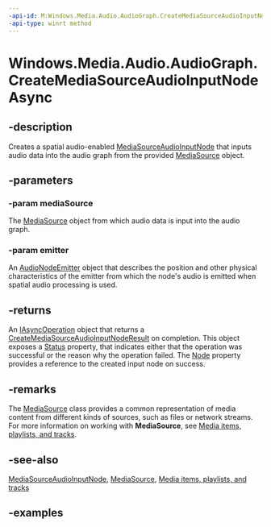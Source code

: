 ```yaml
---
-api-id: M:Windows.Media.Audio.AudioGraph.CreateMediaSourceAudioInputNodeAsync(Windows.Media.Core.MediaSource,Windows.Media.Audio.AudioNodeEmitter)
-api-type: winrt method
---
```


<!-- Method syntax.
public IAsyncOperation<CreateMediaSourceAudioInputNodeResult> AudioGraph.CreateMediaSourceAudioInputNodeAsync(MediaSource mediaSource, AudioNodeEmitter emitter)
-->

# Windows.Media.Audio.AudioGraph.CreateMediaSourceAudioInputNodeAsync

## -description
Creates a spatial audio-enabled [MediaSourceAudioInputNode](mediasourceaudioinputnode.md) that inputs audio data into the audio graph from the provided [MediaSource](../windows.media.core/mediasource.md) object.

## -parameters
### -param mediaSource
The [MediaSource](../windows.media.core/mediasource.md) object from which audio data is input into the audio graph.

### -param emitter
An [AudioNodeEmitter](audionodeemitter.md) object that describes the position and other physical characteristics of the emitter from which the node's audio is emitted when spatial audio processing is used.

## -returns
An [IAsyncOperation](../windows.foundation/iasyncoperation_1.md) object that returns a [CreateMediaSourceAudioInputNodeResult](createmediasourceaudioinputnoderesult.md) on completion. This object exposes a [Status](createmediasourceaudioinputnoderesult_status.md) property, that indicates either that the operation was successful or the reason why the operation failed. The  [Node](createmediasourceaudioinputnoderesult_node.md) property provides a reference to the created input node on success.

## -remarks
The [MediaSource](../windows.media.core/mediasource.md) class provides a common representation of media content from different kinds of sources, such as files or network streams. For more information on working with **MediaSource**, see [Media items, playlists, and tracks](https://docs.microsoft.com/windows/uwp/audio-video-camera/media-playback-with-mediasource).

## -see-also
[MediaSourceAudioInputNode](mediasourceaudioinputnode.md),
[MediaSource](../windows.media.core/mediasource.md),
[Media items, playlists, and tracks](https://docs.microsoft.com/windows/uwp/audio-video-camera/media-playback-with-mediasource)

## -examples

